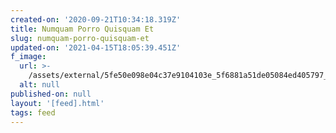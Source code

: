 ```yaml
---
created-on: '2020-09-21T10:34:18.319Z'
title: Numquam Porro Quisquam Et
slug: numquam-porro-quisquam-et
updated-on: '2021-04-15T18:05:39.451Z'
f_image:
  url: >-
    /assets/external/5fe50e098e04c37e9104103e_5f6881a51de05084ed405797_1600684453141-image1.jpg
  alt: null
published-on: null
layout: '[feed].html'
tags: feed
---
```



